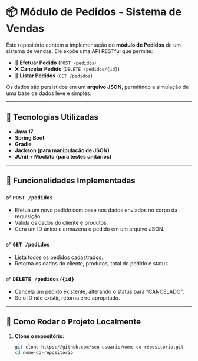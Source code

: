 # 📦 Módulo de Pedidos - Sistema de Vendas

Este repositório contém a implementação do **módulo de Pedidos** de um sistema de vendas. Ele expõe uma API RESTful que permite:

- 📝 **Efetuar Pedido** (`POST /pedidos`)
- ❌ **Cancelar Pedido** (`DELETE /pedidos/{id}`)
- 📄 **Listar Pedidos** (`GET /pedidos`)

Os dados são persistidos em um **arquivo JSON**, permitindo a simulação de uma base de dados leve e simples.

---

## 🚀 Tecnologias Utilizadas

- **Java 17**
- **Spring Boot**
- **Gradle**
- **Jackson (para manipulação de JSON)**
- **JUnit + Mockito (para testes unitários)**

---

## 🔧 Funcionalidades Implementadas

### ✅ `POST /pedidos`
- Efetua um novo pedido com base nos dados enviados no corpo da requisição.
- Valida os dados do cliente e produtos.
- Gera um ID único e armazena o pedido em um arquivo JSON.

### ✅ `GET /pedidos`
- Lista todos os pedidos cadastrados.
- Retorna os dados do cliente, produtos, total do pedido e status.

### ✅ `DELETE /pedidos/{id}`
- Cancela um pedido existente, alterando o status para "CANCELADO".
- Se o ID não existir, retorna erro apropriado.

---

## 🏁 Como Rodar o Projeto Localmente

1. **Clone o repositório:**
   ```bash
   git clone https://github.com/seu-usuario/nome-do-repositorio.git
   cd nome-do-repositorio